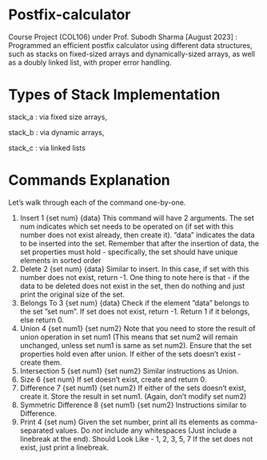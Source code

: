 # Postfix-calculator
Course Project (COL106) under Prof. Subodh Sharma [August 2023] : Programmed an efficient postfix calculator using different data structures, such as stacks on fixed-sized arrays and dynamically-sized arrays, as well as a doubly linked list, with proper error handling.
# Types of Stack Implementation
stack_a : via fixed size arrays,

stack_b : via dynamic arrays,

stack_c : via linked lists
# Commands Explanation
Let’s walk through each of the command one-by-one.
1) Insert
1 {set num} {data}
This command will have 2 arguments. The set num indicates which set needs
to be operated on (if set with this number does not exist already, then create
it). ”data” indicates the data to be inserted into the set. Remember that after
the insertion of data, the set properties must hold - specifically, the set should
have unique elements in sorted order
2) Delete
2 {set num} {data}
Similar to insert. In this case, if set with this number does not exist, return
-1. One thing to note here is that - if the data to be deleted does not exist in
the set, then do nothing and just print the original size of the set.
3) Belongs To
3 {set num} {data}
Check if the element ”data” belongs to the set ”set num”. If set does not
exist, return -1. Return 1 if it belongs, else return 0.
4) Union
4 {set num1} {set num2}
Note that you need to store the result of union operation in set num1
(This means that set num2 will remain unchanged, unless set num1 is same
as set num2). Ensure that the set properties hold even after union. If either of
the sets doesn’t exist - create them.
5) Intersection
5 {set num1} {set num2}
Similar instructions as Union.
6) Size
6 {set num}
If set doesn’t exist, create and return 0.
7) Difference
7 {set num1} {set num2}
If either of the sets doesn’t exist, create it. Store the result in set num1.
(Again, don’t modify set num2)
8) Symmetric Difference
8 {set num1} {set num2}
Instructions similar to Difference.
9) Print
4 {set num}
Given the set number, print all its elements as comma-separated values. Do
*not* include any whitespaces (Just include a linebreak at the end). Should
Look Like -
1, 2, 3, 5, 7
If the set does not exist, just print a linebreak.
